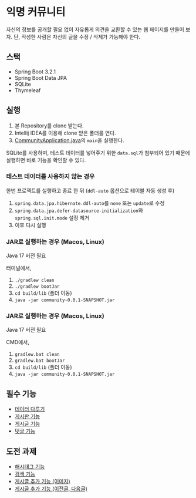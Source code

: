 # 익명 커뮤니티

자신의 정보를 공개할 필요 없이 자유롭게 의견을 교환할 수 있는 웹 페이지를 만들어 보자.
단, 작성한 사람은 자신의 글을 수정 / 삭제가 가능해야 한다.

## 스택

- Spring Boot 3.2.1
- Spring Boot Data JPA
- SQLite
- Thymeleaf

## 실행

1. 본 Repository를 clone 받는다.
2. Intellij IDEA를 이용해 clone 받은 폴더를 연다.
3. [CommunityApplication.java](src/main/java/com/example/community/CommunityApplication.java)의 `main`을 실행한다.

SQLite를 사용하며, 테스트 데이터를 넣어주기 위한 `data.sql`가 첨부되어 있기 때문에
실행하면 바로 기능을 확인할 수 있다.

### 테스트 데이터를 사용하지 않는 경우

한번 프로젝트를 실행하고 종료 한 뒤 (`ddl-auto` 옵션으로 테이블 자동 생성 후)

1. `spring.data.jpa.hibernate.ddl-auto`를 `none` 또는 `update`로 수정
2. `spring.data.jpa.defer-datasource-initialization`와 `spring.sql.init.mode` 설정 제거
3. 이후 다시 실행

### JAR로 실행하는 경우 (Macos, Linux)

Java 17 버전 필요

터미널에서,
1. `./gradlew clean`
2. `./gradlew bootJar`
3. `cd build/lib` (폴더 이동)
4. `java -jar community-0.0.1-SNAPSHOT.jar`

### JAR로 실행하는 경우 (Macos, Linux)

Java 17 버전 필요

CMD에서,
1. `gradlew.bat clean`
2. `gradlew.bat bootJar`
3. `cd build/lib` (폴더 이동)
4. `java -jar community-0.0.1-SNAPSHOT.jar`

## 필수 기능

- [데이터 다루기](md/data.md)
- [게시판 기능](md/board.md)
- [게시글 기능](md/article.md)
- [댓글 기능](md/comment.md)

## 도전 과제

- [해시태그 기능](md/hashtag.md)
- [검색 기능](md/search.md)
- [게시글 추가 기능 (이미지)](md/article_image.md)
- [게시글 추가 기능 (이전글, 다음글)](md/article_navigate.md)
